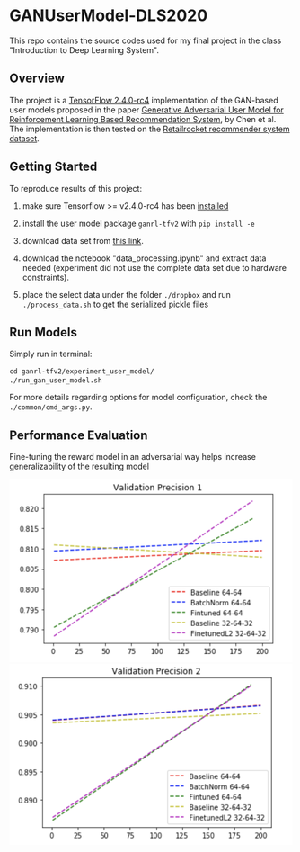 # GANUserModel-DLS2020
This repo contains the source codes used for my final project in the class "Introduction to Deep Learning System". 

## Overview

The project is a [TensorFlow 2.4.0-rc4](https://github.com/tensorflow/tensorflow/releases/tag/v2.4.0-rc4) implementation of the GAN-based user models proposed in the paper [Generative Adversarial User Model for Reinforcement Learning Based Recommendation System](http://proceedings.mlr.press/v97/chen19f/chen19f.pdf), by Chen et al. The implementation is then tested on the [Retailrocket recommender system dataset](https://www.kaggle.com/retailrocket/ecommerce-dataset).



## Getting Started

To reproduce results of this project:

1. make sure Tensorflow >=  v2.4.0-rc4 has been [installed](https://www.tensorflow.org/install)

2. install the user model package `ganrl-tfv2` with `pip install -e`

3. download data set from [this link](https://www.kaggle.com/retailrocket/ecommerce-dataset). 

4. download the notebook "data_processing.ipynb" and extract data needed (experiment did not use the complete data set due to hardware constraints). 

5. place the select data under the folder `./dropbox` and run `./process_data.sh` to get the serialized pickle files

   

## Run Models

Simply run in terminal:

```
cd ganrl-tfv2/experiment_user_model/
./run_gan_user_model.sh
```

For more details regarding options for model configuration, check the  `./common/cmd_args.py`.




## Performance Evaluation

Fine-tuning the reward model in an adversarial way helps increase generalizability of the resulting model

![](./presentation/微信图片_20201211083613.png)
![](./presentation/微信图片_20201211083551.png)

